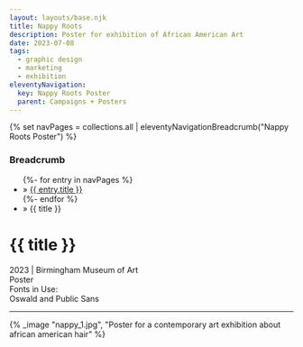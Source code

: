 ```yaml
---
layout: layouts/base.njk
title: Nappy Roots
description: Poster for exhibition of African American Art
date: 2023-07-08
tags:
  - graphic design
  - marketing
  - exhibition
eleventyNavigation:
  key: Nappy Roots Poster
  parent: Campaigns + Posters
---
```

{% set navPages = collections.all | eleventyNavigationBreadcrumb("Nappy Roots Poster") %}
<div class="breadcrumb">
    <h3 class="visually-hidden">Breadcrumb</h3>
	<ul class="nav">
            {%- for entry in navPages %}
		<li class="nav-item"{% if entry.url == page.url %} class="active-breadcrumb"{% endif %}> » <a href="{{ entry.url }}">{{ entry.title }}</a></li>
  	    	{%- endfor %}
	    <li class="nav-item"><active-breadcrumb>» {{ title }}</active-breadcrumb></li>
	</ul>
</div>
<div class="container">
	<div class="row"></div>
	<div class="row">
		<div class="col-4 col-4-md col-4-lg">
			<h1>{{ title }}</h1>
			<figcaption>2023 | Birmingham Museum of Art</figcaption>
			<figcaption>Poster</figcaption>
			<figcaption>Fonts in Use:</br>Oswald and Public Sans</figcaption>
            <hr>
		</div>
        <div class="col"></div>
        <div class="col-6 col-6-md col-6-lg">
			{% _image "nappy_1.jpg", "Poster for a contemporary art exhibition about african american hair" %}
		</div>
	</div>
</div>